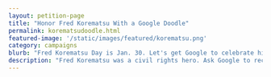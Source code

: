 ```yaml
---
layout: petition-page
title: "Honor Fred Korematsu With a Google Doodle"
permalink: korematsudoodle.html
featured-image: '/static/images/featured/korematsu.png'
category: campaigns
blurb: "Fred Korematsu Day is Jan. 30. Let's get Google to celebrate his legacy with us."
description: "Fred Korematsu was a civil rights hero. Ask Google to recognize him with a Google Doodle on his birthday, Jan. 30."
---
```

<div>
	<link href='https://actionnetwork.org/css/style-embed-whitelabel.css' rel='stylesheet' type='text/css' />
		<script>
			window.yepnope || document.write('<script src="https://actionnetwork.org/assets/yepnope154-min.js"><\/script>');
		</script>
		<script src='https://actionnetwork.org/widgets/v2/letter/honor-fred-korematsu-with-a-google-doodle?format=js&source=widget&style=full'>
		</script>
		<div id='can-letter-area-honor-fred-korematsu-with-a-google-doodle' style='width: 100%'>
			<!-- this div is the target for our HTML insertion -->
		</div>
</div>